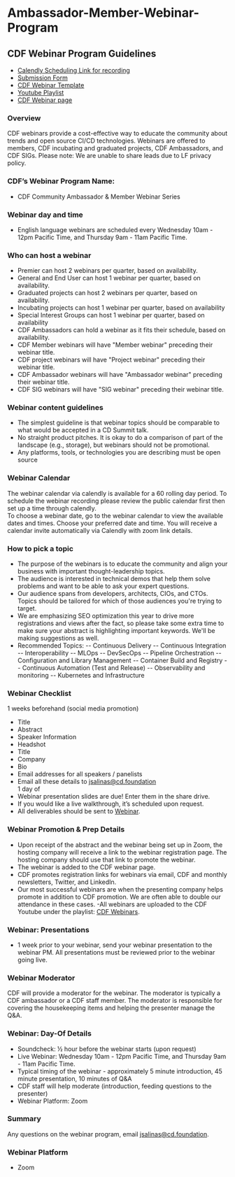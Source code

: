# Ambassador-Member-Webinar-Program
## CDF Webinar Program Guidelines
- [Calendly Scheduling Link for recording](https://calendly.com/cdfoundation/cdf-member-webinar?month=2020-11)
- [Submission Form](https://cd.foundation/webinar-submission-form/) 
- [CDF Webinar Template](https://docs.google.com/presentation/d/1zxYQppGAKRUHt1i-TDd0d7pGfccMWRx6EodXDBNoAG0/edit#slide=id.p)
- [Youtube Playlist](https://www.youtube.com/playlist?list=PL2KXbZ9-EY9RodTXtnbAg42gvuLDvyFtb)
- [CDF Webinar page](https://cd.foundation/webinars/) 
### Overview
CDF webinars provide a cost-effective way to educate the community about trends and open source CI/CD technologies. Webinars are offered to members, CDF incubating and graduated projects, CDF Ambassadors, and CDF SIGs.
Please note: We are unable to share leads due to LF privacy policy.
### CDF’s Webinar Program Name: 
- CDF Community Ambassador & Member Webinar Series
### Webinar day and time
- English language webinars are scheduled every Wednesday 10am - 12pm Pacific Time, and Thursday 9am - 11am Pacific Time.
### Who can host a webinar
- Premier can host 2 webinars per quarter, based on availability.
- General and End User can host 1 webinar per quarter, based on availability.
- Graduated projects can host 2 webinars per quarter, based on availability.
- Incubating projects can host 1 webinar per quarter, based on availability
- Special Interest Groups can host 1 webinar per quarter, based on availability
- CDF Ambassadors can hold a webinar as it fits their schedule, based on availability.
- CDF Member webinars will have "Member webinar" preceding their webinar title.
- CDF project webinars will have "Project webinar" preceding their webinar title.
- CDF Ambassador webinars will have "Ambassador webinar" preceding their webinar title.
- CDF SIG webinars will have "SIG webinar" preceding their webinar title.
### Webinar content guidelines
- The simplest guideline is that webinar topics should be comparable to what would be accepted in a CD Summit talk.
- No straight product pitches. It is okay to do a comparison of part of the landscape (e.g., storage), but webinars should not be promotional.
- Any platforms, tools, or technologies you are describing must be open source
### Webinar Calendar
The webinar calendar via calendly is available for a 60 rolling day period. To schedule the webinar recording please review the public calendar first then set up a time through calendly. 
\
To choose a webinar date, go to the webinar calendar to view the available dates and times. Choose your preferred date and time. You will receive a calendar invite automatically via Calendly with zoom link details. 
### How to pick a topic
- The purpose of the webinars is to educate the community and align your business with important thought-leadership topics.
- The audience is interested in technical demos that help them solve problems and want to be able to ask your expert questions.
- Our audience spans from developers, architects, CIOs, and CTOs. Topics should be tailored for which of those audiences you're trying to target.
- We are emphasizing SEO optimization this year to drive more registrations and views after the fact, so please take some extra time to make sure your abstract is highlighting important keywords. We'll be making suggestions as well.
- Recommended Topics: 
-- Continuous Delivery
-- Continuous Integration
-- Interoperability
-- MLOps
-- DevSecOps
-- Pipeline Orchestration
-- Configuration and Library Management
-- Container Build and Registry
-- Continuous Automation (Test and Release)
-- Observability and monitoring
-- Kubernetes and Infrastructure 
### Webinar Checklist
1 weeks beforehand (social media promotion)
* Title
* Abstract
* Speaker Information
* Headshot
* Title
* Company
* Bio
* Email addresses for all speakers / panelists
* Email all these details to [jsalinas@cd.foundation](jsalinas@cd.foundation)
\
1 day of
* Webinar presentation slides are due! Enter them in the share drive. 
* If you would like a live walkthrough, it’s scheduled upon request.
* All deliverables should be sent to [Webinar](jsalinas@cd.foundation).
### Webinar Promotion & Prep Details
- Upon receipt of the abstract and the webinar being set up in Zoom, the hosting company will receive a link to the webinar registration page. The hosting company should use that link to promote the webinar.
- The webinar is added to the CDF webinar page.
- CDF promotes registration links for webinars via email, CDF and monthly newsletters, Twitter, and LinkedIn.
- Our most successful webinars are when the presenting company helps promote in addition to CDF promotion. We are often able to double our attendance in these cases.
-All webinars are uploaded to the CDF Youtube under the playlist: [CDF Webinars](https://www.youtube.com/playlist?list=PL2KXbZ9-EY9RodTXtnbAg42gvuLDvyFtb).
### Webinar: Presentations
- 1 week prior to your webinar, send your webinar presentation to the webinar PM. All presentations must be reviewed prior to the webinar going live. 
### Webinar Moderator
CDF will provide a moderator for the webinar. The moderator is typically a CDF ambassador or a CDF staff member.
The moderator is responsible for covering the housekeeping items and helping the presenter manage the Q&A.
### Webinar: Day-Of Details
- Soundcheck: ½ hour before the webinar starts (upon request)
- Live Webinar: Wednesday 10am - 12pm Pacific Time, and Thursday 9am - 11am Pacific Time.
- Typical timing of the webinar - approximately 5 minute introduction, 45 minute presentation, 10 minutes of Q&A
- CDF staff will help moderate (introduction, feeding questions to the presenter)
- Webinar Platform: Zoom
### Summary
Any questions on the webinar program, email [jsalinas@cd.foundation](jsalinas@cd.foundation). 
### Webinar Platform
- Zoom
